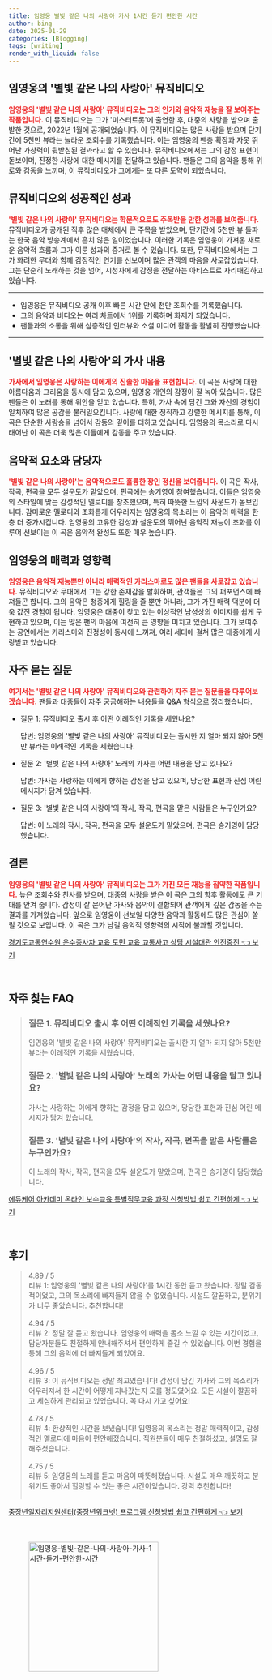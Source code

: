 ```yaml
---
title: 임영웅 별빛 같은 나의 사랑아 가사 1시간 듣기 편안한 시간
author: bing
date: 2025-01-29
categories: [Blogging]
tags: [writing]
render_with_liquid: false
---
```



<h2 id='임영웅_별빛같은사랑아_뮤직비디오'>임영웅의 '별빛 같은 나의 사랑아' 뮤직비디오</h2>

<p><b><span style="color: #ee2323;">임영웅의 '별빛 같은 나의 사랑아' 뮤직비디오는 그의 인기와 음악적 재능을 잘 보여주는 작품입니다.</span></b> 이 뮤직비디오는 그가 '미스터트롯'에 출연한 후, 대중의 사랑을 받으며 출발한 것으로, 2022년 1월에 공개되었습니다. 이 뮤직비디오는 많은 사랑을 받으며 단기간에 5천만 뷰라는 놀라운 조회수를 기록했습니다. 이는 임영웅의 팬층 확장과 자못 뛰어난 가창력이 뒷받침된 결과라고 할 수 있습니다. 뮤직비디오에서는 그의 감정 표현이 돋보이며, 진정한 사랑에 대한 메시지를 전달하고 있습니다. 팬들은 그의 음악을 통해 위로와 감동을 느끼며, 이 뮤직비디오가 그에게는 또 다른 도약이 되었습니다.</p>

<h2 id='뮤직비디오_성공적인성과'>뮤직비디오의 성공적인 성과</h2>

<p><b><span style="color: #ee2323;">'별빛 같은 나의 사랑아' 뮤직비디오는 학문적으로도 주목받을 만한 성과를 보여줍니다.</span></b> 뮤직비디오가 공개된 직후 많은 매체에서 큰 주목을 받았으며, 단기간에 5천만 뷰 돌파는 한국 음악 방송계에서 흔치 않은 일이었습니다. 이러한 기록은 임영웅이 가져온 새로운 음악적 흐름과 그가 이룬 성과의 증거로 볼 수 있습니다. 또한, 뮤직비디오에서는 그가 화려한 무대와 함께 감정적인 연기를 선보이며 많은 관객의 마음을 사로잡았습니다. 그는 단순히 노래하는 것을 넘어, 시청자에게 감정을 전달하는 아티스트로 자리매김하고 있습니다.</p>

<hr />

<ul>
    <li>임영웅은 뮤직비디오 공개 이후 빠른 시간 안에 천만 조회수를 기록했습니다.</li>
    <li>그의 음악과 비디오는 여러 차트에서 1위를 기록하며 화제가 되었습니다.</li>
    <li>팬들과의 소통을 위해 심층적인 인터뷰와 소셜 미디어 활동을 활발히 진행했습니다.</li>
</ul>

<hr />

<h2 id='별빛같은사랑아_가사내용'>'별빛 같은 나의 사랑아'의 가사 내용</h2>

<p><b><span style="color: #ee2323;">가사에서 임영웅은 사랑하는 이에게의 진솔한 마음을 표현합니다.</span></b> 이 곡은 사랑에 대한 아름다움과 그리움을 동시에 담고 있으며, 임영웅 개인의 감정이 잘 녹아 있습니다. 많은 팬들은 이 노래를 통해 위안을 얻고 있습니다. 특히, 가사 속에 담긴 그와 자신의 경험이 일치하여 많은 공감을 불러일으킵니다. 사랑에 대한 정직하고 강렬한 메시지를 통해, 이 곡은 단순한 사랑송을 넘어서 감동의 깊이를 더하고 있습니다. 임영웅의 목소리로 다시 태어난 이 곡은 더욱 많은 이들에게 감동을 주고 있습니다.</p>

<h2 id='음악적요소_설운도'>음악적 요소와 담당자</h2>

<p><b><span style="color: #ee2323;">'별빛 같은 나의 사랑아'는 음악적으로도 훌륭한 장인 정신을 보여줍니다.</span></b> 이 곡은 작사, 작곡, 편곡을 모두 설운도가 맡았으며, 편곡에는 송기영이 참여했습니다. 이들은 임영웅의 스타일에 맞는 감성적인 멜로디를 창조했으며, 특히 따뜻한 느낌의 사운드가 돋보입니다. 감미로운 멜로디와 조화롭게 어우러지는 임영웅의 목소리는 이 음악의 매력을 한층 더 증가시킵니다. 임영웅의 고유한 감성과 설운도의 뛰어난 음악적 재능이 조화를 이루어 선보이는 이 곡은 음악적 완성도 또한 매우 높습니다.</p>

<h2 id='임영웅의_카리스마'>임영웅의 매력과 영향력</h2>

<p><b><span style="color: #ee2323;">임영웅은 음악적 재능뿐만 아니라 매력적인 카리스마로도 많은 팬들을 사로잡고 있습니다.</span></b> 뮤직비디오와 무대에서 그는 강한 존재감을 발휘하며, 관객들은 그의 퍼포먼스에 빠져들곤 합니다. 그의 음악은 청중에게 힐링을 줄 뿐만 아니라, 그가 가진 매력 덕분에 더욱 값진 경험이 됩니다. 임영웅은 대중이 찾고 있는 이상적인 남성상의 이미지를 쉽게 구현하고 있으며, 이는 많은 팬의 마음에 여전히 큰 영향을 미치고 있습니다. 그가 보여주는 공연에서는 카리스마와 진정성이 동시에 느껴져, 여러 세대에 걸쳐 많은 대중에게 사랑받고 있습니다.</p>

<h2 id='자주_묻는_질문'>자주 묻는 질문</h2>

<p><b><span style="color: #ee2323;">여기서는 '별빛 같은 나의 사랑아' 뮤직비디오와 관련하여 자주 묻는 질문들을 다루어보겠습니다.</span></b> 팬들과 대중들이 자주 궁금해하는 내용들을 Q&A 형식으로 정리했습니다. 
    <ul>
        <li>질문 1: 뮤직비디오 출시 후 어떤 이례적인 기록을 세웠나요?
            <p>답변: 임영웅의 '별빛 같은 나의 사랑아' 뮤직비디오는 출시한 지 얼마 되지 않아 5천만 뷰라는 이례적인 기록을 세웠습니다.</p>
        </li>
        <li>질문 2: '별빛 같은 나의 사랑아' 노래의 가사는 어떤 내용을 담고 있나요?
            <p>답변: 가사는 사랑하는 이에게 향하는 감정을 담고 있으며, 당당한 표현과 진심 어린 메시지가 담겨 있습니다.</p>
        </li>
        <li>질문 3: '별빛 같은 나의 사랑아'의 작사, 작곡, 편곡을 맡은 사람들은 누구인가요?
            <p>답변: 이 노래의 작사, 작곡, 편곡을 모두 설운도가 맡았으며, 편곡은 송기영이 담당했습니다.</p>
        </li>
    </ul>
</p>

<h2 id='결론'>결론</h2>

<p><b><span style="color: #ee2323;">임영웅의 '별빛 같은 나의 사랑아' 뮤직비디오는 그가 가진 모든 재능을 집약한 작품입니다.</span></b> 높은 조회수와 찬사를 받으며, 대중의 사랑을 받은 이 곡은 그의 향후 활동에도 큰 기대를 안겨 줍니다. 감정이 잘 묻어난 가사와 음악이 결합되어 관객에게 깊은 감동을 주는 결과를 가져왔습니다. 앞으로 임영웅이 선보일 다양한 음악과 활동에도 많은 관심이 쏠릴 것으로 보입니다. 이 곡은 그가 남길 음악적 영향력의 시작에 불과할 것입니다.</p>


<p><a class="click-button" title="경기도교통연수원 운수종사자 교육 도민 교육 교통사고 상담 시설대관 안전증진" href="https://yellowplanner.github.io/posts/%EA%B2%BD%EA%B8%B0%EB%8F%84%EA%B5%90%ED%86%B5%EC%97%B0%EC%88%98%EC%9B%90-%EC%9A%B4%EC%88%98%EC%A2%85%EC%82%AC%EC%9E%90-%EA%B5%90%EC%9C%A1-%EB%8F%84%EB%AF%BC-%EA%B5%90%EC%9C%A1-%EA%B5%90%ED%86%B5%EC%82%AC%EA%B3%A0-%EC%83%81%EB%8B%B4-%EC%8B%9C%EC%84%A4%EB%8C%80%EA%B4%80-%EC%95%88%EC%A0%84%EC%A6%9D%EC%A7%84/" rel="dofollow">경기도교통연수원 운수종사자 교육 도민 교육 교통사고 상담 시설대관 안전증진 👈 보기</a></p><br>
<h2 id='자주_찾는_FAQ'>자주 찾는 FAQ</h2>
<div itemscope="" itemtype="https://schema.org/FAQPage"> 
<blockquote> 
<div itemscope="" itemprop="mainEntity" itemtype="https://schema.org/Question"> 
<h3 itemprop="name">질문 1. 뮤직비디오 출시 후 어떤 이례적인 기록을 세웠나요?</h3> 
<div itemscope="" itemprop="acceptedAnswer" itemtype="https://schema.org/Answer"> 
<span itemprop="text"> 
<p>임영웅의 '별빛 같은 나의 사랑아' 뮤직비디오는 출시한 지 얼마 되지 않아 5천만 뷰라는 이례적인 기록을 세웠습니다.</p> 
</span> 
</div> 
</div> 
<div itemscope="" itemprop="mainEntity" itemtype="https://schema.org/Question"> 
<h3 itemprop="name">질문 2. '별빛 같은 나의 사랑아' 노래의 가사는 어떤 내용을 담고 있나요?</h3> 
<div itemscope="" itemprop="acceptedAnswer" itemtype="https://schema.org/Answer"> 
<span itemprop="text"> 
<p>가사는 사랑하는 이에게 향하는 감정을 담고 있으며, 당당한 표현과 진심 어린 메시지가 담겨 있습니다.</p> 
</span> 
</div> 
</div> 
<div itemscope="" itemprop="mainEntity" itemtype="https://schema.org/Question"> 
<h3 itemprop="name">질문 3. '별빛 같은 나의 사랑아'의 작사, 작곡, 편곡을 맡은 사람들은 누구인가요?</h3> 
<div itemscope="" itemprop="acceptedAnswer" itemtype="https://schema.org/Answer"> 
<span itemprop="text"> 
<p>이 노래의 작사, 작곡, 편곡을 모두 설운도가 맡았으며, 편곡은 송기영이 담당했습니다.</p> 
</span> 
</div> 
</div> 
</blockquote> 
</div>
<p><a class="click-button" title="에듀케어 아카데미 온라인 보수교육 특별직무교육 과정 신청방법 쉽고 간편하게" href="https://yellowplanner.github.io/posts/%EC%97%90%EB%93%80%EC%BC%80%EC%96%B4-%EC%95%84%EC%B9%B4%EB%8D%B0%EB%AF%B8-%EC%98%A8%EB%9D%BC%EC%9D%B8-%EB%B3%B4%EC%88%98%EA%B5%90%EC%9C%A1-%ED%8A%B9%EB%B3%84%EC%A7%81%EB%AC%B4%EA%B5%90%EC%9C%A1-%EA%B3%BC%EC%A0%95-%EC%8B%A0%EC%B2%AD%EB%B0%A9%EB%B2%95-%EC%89%BD%EA%B3%A0-%EA%B0%84%ED%8E%B8%ED%95%98%EA%B2%8C/" rel="dofollow">에듀케어 아카데미 온라인 보수교육 특별직무교육 과정 신청방법 쉽고 간편하게 👈 보기</a></p><br>
<h2 id='후기'>후기</h2>
<div itemscope itemtype="https://schema.org/Product">
  <blockquote>
  <div itemprop="review" itemscope itemtype="https://schema.org/Review">
      <div itemprop="reviewRating" itemscope itemtype="https://schema.org/Rating"> <span itemprop="ratingValue">4.89</span> / <span itemprop="bestRating">5</span> </div>
      <span itemprop="reviewBody">리뷰 1: 임영웅의 '별빛 같은 나의 사랑아'를 1시간 동안 듣고 왔습니다. 정말 감동적이었고, 그의 목소리에 빠져들지 않을 수 없었습니다. 시설도 깔끔하고, 분위기가 너무 좋았습니다. 추천합니다!</span>
  </div>
  <br>
  <div itemprop="review" itemscope itemtype="https://schema.org/Review">
      <div itemprop="reviewRating" itemscope itemtype="https://schema.org/Rating"> <span itemprop="ratingValue">4.94</span> / <span itemprop="bestRating">5</span> </div>
      <span itemprop="reviewBody">리뷰 2: 정말 잘 듣고 왔습니다. 임영웅의 매력을 몸소 느낄 수 있는 시간이었고, 담당자분들도 친절하게 안내해주셔서 편안하게 즐길 수 있었습니다. 이번 경험을 통해 그의 음악에 더 빠져들게 되었어요.</span>
  </div>
  <br>
  <div itemprop="review" itemscope itemtype="https://schema.org/Review">
      <div itemprop="reviewRating" itemscope itemtype="https://schema.org/Rating"> <span itemprop="ratingValue">4.96</span> / <span itemprop="bestRating">5</span> </div>
      <span itemprop="reviewBody">리뷰 3: 이 뮤직비디오는 정말 최고였습니다! 감정이 담긴 가사와 그의 목소리가 어우러져서 한 시간이 어떻게 지나갔는지 모를 정도였어요. 모든 시설이 깔끔하고 세심하게 관리되고 있었습니다. 꼭 다시 가고 싶어요!</span>
  </div>
  <br>
  <div itemprop="review" itemscope itemtype="https://schema.org/Review">
      <div itemprop="reviewRating" itemscope itemtype="https://schema.org/Rating"> <span itemprop="ratingValue">4.78</span> / <span itemprop="bestRating">5</span> </div>
      <span itemprop="reviewBody">리뷰 4: 환상적인 시간을 보냈습니다! 임영웅의 목소리는 정말 매력적이고, 감성적인 멜로디에 마음이 편안해졌습니다. 직원분들이 매우 친절하셨고, 설명도 잘 해주셨습니다.</span>
  </div>
  <br>
  <div itemprop="review" itemscope itemtype="https://schema.org/Review">
      <div itemprop="reviewRating" itemscope itemtype="https://schema.org/Rating"> <span itemprop="ratingValue">4.75</span> / <span itemprop="bestRating">5</span> </div>
      <span itemprop="reviewBody">리뷰 5: 임영웅의 노래를 듣고 마음이 따뜻해졌습니다. 시설도 매우 깨끗하고 분위기도 좋아서 힐링할 수 있는 좋은 시간이었습니다. 강력 추천합니다!</span>
  </div>
  <br>
  </blockquote>
</div>
<p><a class="click-button" title="중장년일자리지원센터(중장년워크넷) 프로그램 신청방법 쉽고 간편하게" href="https://yellowplanner.github.io/posts/%EC%A4%91%EC%9E%A5%EB%85%84%EC%9D%BC%EC%9E%90%EB%A6%AC%EC%A7%80%EC%9B%90%EC%84%BC%ED%84%B0(%EC%A4%91%EC%9E%A5%EB%85%84%EC%9B%8C%ED%81%AC%EB%84%B7)-%ED%94%84%EB%A1%9C%EA%B7%B8%EB%9E%A8-%EC%8B%A0%EC%B2%AD%EB%B0%A9%EB%B2%95-%EC%89%BD%EA%B3%A0-%EA%B0%84%ED%8E%B8%ED%95%98%EA%B2%8C/" rel="dofollow">중장년일자리지원센터(중장년워크넷) 프로그램 신청방법 쉽고 간편하게 👈 보기</a></p><br>
<figure class="image"><img src="https://yellowplanner.github.io/assets/img/thumbnail/임영웅-별빛-같은-나의-사랑아-가사-1시간-듣기-편안한-시간.webp" alt="임영웅-별빛-같은-나의-사랑아-가사-1시간-듣기-편안한-시간" width="256" height="256"></figure>